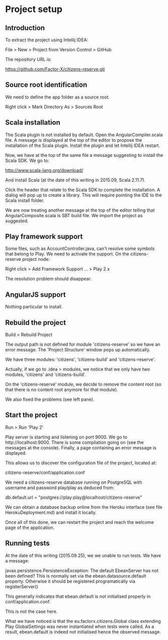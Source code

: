 # Project setup

## Introduction

To extract the project using Intellij IDEA:

File > New > Project from Version Control > GitHub

The repository URL is:

https://github.com/Factor-X/citizens-reserve.git

## Source root identification

We need to define the app folder as a source root.

Right click > Mark Directory As > Sources Root

## Scala installation

The Scala plugin is not installed by default. Open the AngularCompiler.scala file. A message is displayed at the top of
the editor to propose the installation of the Scala plugin. Install the plugin and let Intellij IDEA restart.

Now, we have at the top of the same file a message suggesting to install the Scala SDK. We go to:

http://www.scala-lang.org/download/

And install Scala (at the date of this writing in 2015.09, Scala 2.11.7).

Click the header that relate to the Scala SDK to complete the installation. A dialog will pop up to create a library.
This will require pointing the IDE to the Scala install folder.

We are now treating another message at the top of the editor telling that AngularComposite.scala is SBT build file.
We import the project as suggested.

## Play framework support

Some files, such as AccountController.java, can't resolve some symbols that belong to Play. We need to activate the
support. On the citizens-reserve project node:

Right click > Add Framework Support ... > Play 2.x

The resolution problem should disappear.

## AngularJS support

Nothing particular to install.

## Rebuild the project

Build > Rebuild Project

The output path is not defined for module 'citizens-reserve' so we have an error message. The 'Project Structure'
window pops up automatically.

We have three modules: 'citizens', 'citizens-build' and 'citizens-reserve'.

Actually, if we go to .idea > modules, we notice that we only have two modules, 'citizens' and 'citizens-build'.

On the 'citizens-reserve' module, we decide to remove the content root (so that there is no content root anymore for
that module).

We also fixed the problems (see left pane).

## Start the project

Run > Run 'Play 2'

Play server is starting and listening on port 9000. We go to http://localhost:9000. There is some compilation going on
(see the messages at the console). Finally, a page containing an error message is displayed.

This allows us to discover the configuration file of the project, located at:

citizens-reserve/conf/application.conf

We need a citizens-reserve database running on PostgreSQL with username and password play/play as deduced from:

db.default.url = "postgres://play:play@localhost/citizens-reserve"

We can obtain a database backup online from the Heroku interface (see file HerokuDeployment.md) and install it locally.

Once all of this done, we can restart the project and reach the welcome page of the application.

## Running tests

At the date of this writing (2015.09.25), we we unable to run tests. We have a message:

javax.persistence.PersistenceException: The default EbeanServer has not been defined? This is normally set via the ebean.datasource.default property. Otherwise it should be registered programatically via registerServer()

This generally indicates that ebean.default is not initialised properly in conf/application.conf.

This is not the case here.

What we have noticed is that the eu.factorx.citizens.Global class extending Play GlobalSettings was never instantiated
when tests were called. As a result, ebean.default is indeed not initialised hence the observed message.



